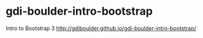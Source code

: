 gdi-boulder-intro-bootstrap
===========================

Intro to Bootstrap 3
http://gdiboulder.github.io/gdi-boulder-intro-bootstrap/
